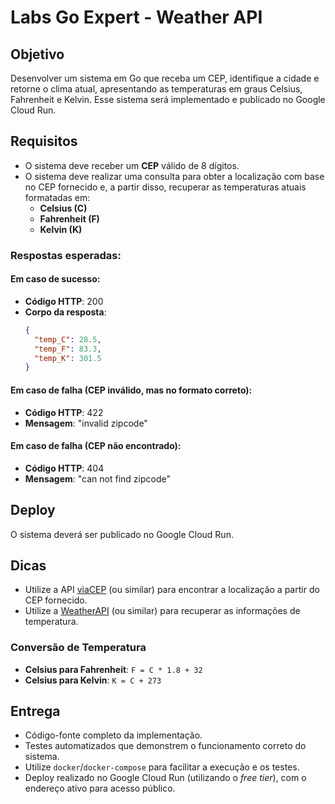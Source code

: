 # Labs Go Expert - Weather API
## Objetivo

Desenvolver um sistema em Go que receba um CEP, identifique a cidade e retorne o clima atual, apresentando as temperaturas em graus Celsius, Fahrenheit e Kelvin. Esse sistema será implementado e publicado no Google Cloud Run.

## Requisitos

- O sistema deve receber um **CEP** válido de 8 dígitos.
- O sistema deve realizar uma consulta para obter a localização com base no CEP fornecido e, a partir disso, recuperar as temperaturas atuais formatadas em:
  - **Celsius (C)**
  - **Fahrenheit (F)**
  - **Kelvin (K)**
  
### Respostas esperadas:

#### Em caso de sucesso:
- **Código HTTP**: 200
- **Corpo da resposta**:
  ```json
  {
    "temp_C": 28.5,
    "temp_F": 83.3,
    "temp_K": 301.5
  }

#### Em caso de falha (CEP inválido, mas no formato correto):
- **Código HTTP**: 422
- **Mensagem**: "invalid zipcode"

#### Em caso de falha (CEP não encontrado):
- **Código HTTP**: 404
- **Mensagem**: "can not find zipcode"

## Deploy

O sistema deverá ser publicado no Google Cloud Run.

## Dicas

- Utilize a API [viaCEP](https://viacep.com.br/) (ou similar) para encontrar a localização a partir do CEP fornecido.
- Utilize a [WeatherAPI](https://www.weatherapi.com/) (ou similar) para recuperar as informações de temperatura.
  
### Conversão de Temperatura
- **Celsius para Fahrenheit**: `F = C * 1.8 + 32`
- **Celsius para Kelvin**: `K = C + 273`

## Entrega

- Código-fonte completo da implementação.
- Testes automatizados que demonstrem o funcionamento correto do sistema.
- Utilize `docker`/`docker-compose` para facilitar a execução e os testes.
- Deploy realizado no Google Cloud Run (utilizando o *free tier*), com o endereço ativo para acesso público.